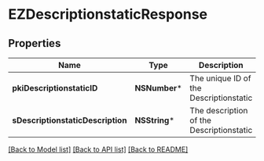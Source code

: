 # EZDescriptionstaticResponse

## Properties
Name | Type | Description | Notes
------------ | ------------- | ------------- | -------------
**pkiDescriptionstaticID** | **NSNumber*** | The unique ID of the Descriptionstatic | 
**sDescriptionstaticDescription** | **NSString*** | The description of the Descriptionstatic | 

[[Back to Model list]](../README.md#documentation-for-models) [[Back to API list]](../README.md#documentation-for-api-endpoints) [[Back to README]](../README.md)


